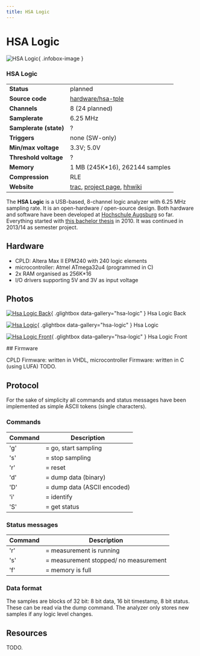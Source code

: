 ```yaml
---
title: HSA Logic
---
```


# HSA Logic

<div class="infobox" markdown>

![HSA Logic](./img/Hsa-logic_back.jpg){ .infobox-image }

### HSA Logic

| | |
|---|---|
| **Status** | planned |
| **Source code** | [hardware/hsa-tple](https://github.com/OpenTraceLab/OpenTraceCapture/tree/main/src/hardware/hardware/hsa-tple) |
| **Channels** | 8 (24 planned) |
| **Samplerate** | 6.25 MHz |
| **Samplerate (state)** | ? |
| **Triggers** | none (SW-only) |
| **Min/max voltage** | 3.3V; 5.0V |
| **Threshold voltage** | ? |
| **Memory** | 1 MB (245K*16), 262144 samples |
| **Compression** | RLE |
| **Website** | [trac](https://io.informatik.fh-augsburg.de/trac/Logikanalysator/), [project page](https://io.informatik.fh-augsburg.de/projekte/Logikanalysator), [hhwiki](http://elk.informatik.fh-augsburg.de/hhwiki/Logikanalysator) |

</div>

The **HSA Logic** is a USB-based, 8-channel logic analyzer with 6.25 MHz sampling rate. It is an open-hardware / open-source design. Both hardware and software have been developed at [Hochschule Augsburg](http://www.hs-augsburg.de) so far. Everything started with [this bachelor thesis](http://hhoegl.informatik.fh-augsburg.de/da/ba-1/USB-TPLE/Documentation/Latex_Thesis/main.pdf) in 2010. It was continued in 2013/14 as semester project.

## Hardware
- CPLD: Altera Max II EPM240 with 240 logic elements
- microcontroller: Atmel ATmega32u4 (programmed in C)
- 2x RAM organised as 256K*16
- I/O drivers supporting 5V and 3V as input voltage

## Photos

<div class="photo-grid" markdown>

[![Hsa Logic Back](./img/Hsa-logic_back.jpg)](./img/Hsa-logic_back.jpg "Hsa Logic Back"){ .glightbox data-gallery="hsa-logic" }
<span class="caption">Hsa Logic Back</span>

[![Hsa Logic](./img/Hsa-logic.png)](./img/Hsa-logic.png "Hsa Logic"){ .glightbox data-gallery="hsa-logic" }
<span class="caption">Hsa Logic</span>

[![Hsa Logic Front](./img/Hsa-logic_front.jpg)](./img/Hsa-logic_front.jpg "Hsa Logic Front"){ .glightbox data-gallery="hsa-logic" }
<span class="caption">Hsa Logic Front</span>

</div>
## Firmware

CPLD Firmware: written in VHDL,
microcontroller Firmware: written in C (using LUFA)
TODO.

## Protocol

For the sake of simplicity all commands and status messages have been implemented as simple ASCII tokens (single characters).

### Commands
| Command | Description |
|---|---|
| 'g' | = go, start sampling |
| 's' | = stop sampling |
| 'r' | = reset |
| 'd' | = dump data (binary) |
| 'D' | = dump data (ASCII encoded) |
| 'i' | = identify |
| 'S' | = get status |

### Status messages
| Command | Description |
|---|---|
| 'r' | = measurement is running |
| 's' | = measurement stopped/ no measurement |
| 'f' | = memory is full |

### Data format

The samples are blocks of 32 bit: 8 bit data, 16 bit timestamp, 8 bit status. These can be read via the dump command.
The analyzer only stores new samples if any logic level changes.

## Resources

TODO.

